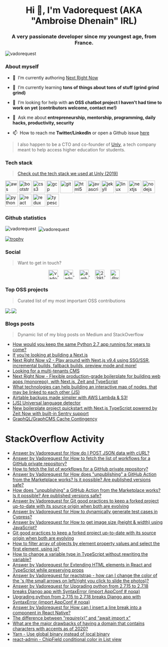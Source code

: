 <h1 align="center">Hi 👋, I'm Vadorequest (AKA "Ambroise Dhenain" IRL)</h1>
<h3 align="center">A very passionate developer since my youngest age, from France.</h3>

<p align="left">
  <img src="https://komarev.com/ghpvc/?username=vadorequest" alt="vadorequest" />
</p>

### About myself

- 🔭&nbsp;&nbsp;I’m currently authoring [Next Right Now](https://github.com/UnlyEd/next-right-now)

- 🌱&nbsp;&nbsp;I’m currently learning **tons of things about tons of stuff (grind grind grind)**

- 🤝&nbsp;&nbsp;I’m looking for help with **an OSS chatbot project I haven't had time to work on yet (contributors welcome, contact me!)**

- 💬&nbsp;&nbsp;Ask me about **entrepreneurship, mentorship, programming, daily hacks, productivity, security**

- 📫&nbsp;&nbsp;How to reach me **Twitter/LinkedIn** or open a Github issue [here](https://github.com/Vadorequest/Vadorequest/issues?q=is%3Aissue+is%3Aopen+sort%3Aupdated-desc)

> I also happen to be a CTO and co-founder of [Unly](https://unly.org/), a tech company meant to help access higher education for students.

### Tech stack

> [Check out the tech stack we used at Unly (2019)](https://stackshare.io/unly/2019)

<p align="left">
  <img src="https://devicons.github.io/devicon/devicon.git/icons/amazonwebservices/amazonwebservices-original-wordmark.svg" alt="aws" width="40" height="40"/> 
  <img src="https://devicons.github.io/devicon/devicon.git/icons/bootstrap/bootstrap-plain.svg" alt="bootstrap" width="40" height="40"/> 
  <img src="https://devicons.github.io/devicon/devicon.git/icons/css3/css3-original-wordmark.svg" alt="css3" width="40" height="40"/> 
  <img src="https://www.vectorlogo.zone/logos/google_cloud/google_cloud-icon.svg" alt="gcp" width="40" height="40"/> 
  <img src="https://www.vectorlogo.zone/logos/git-scm/git-scm-icon.svg" alt="git" width="40" height="40"/> 
  <img src="https://devicons.github.io/devicon/devicon.git/icons/html5/html5-original-wordmark.svg" alt="html5" width="40" height="40"/> 
  <img src="https://devicons.github.io/devicon/devicon.git/icons/javascript/javascript-original.svg" alt="javascript" width="40" height="40"/> 
  <img src="https://www.vectorlogo.zone/logos/jekyllrb/jekyllrb-icon.svg" alt="jekyll" width="40" height="40"/> 
  <img src="https://devicons.github.io/devicon/devicon.git/icons/linux/linux-original.svg" alt="linux" width="40" height="40"/> 
  <img src="https://cdn.worldvectorlogo.com/logos/nextjs-3.svg" alt="nextjs" width="40" height="40"/> 
  <img src="https://devicons.github.io/devicon/devicon.git/icons/nodejs/nodejs-original-wordmark.svg" alt="nodejs" width="40" height="40"/> 
  <img src="https://devicons.github.io/devicon/devicon.git/icons/python/python-original.svg" alt="python" width="40" height="40"/> 
  <img src="https://devicons.github.io/devicon/devicon.git/icons/react/react-original-wordmark.svg" alt="react" width="40" height="40"/> 
  <img src="https://devicons.github.io/devicon/devicon.git/icons/redux/redux-original.svg" alt="redux" width="40" height="40"/> 
  <img src="https://devicons.github.io/devicon/devicon.git/icons/typescript/typescript-original.svg" alt="typescript" width="40" height="40"/>
</p>

### Github statistics

<p>
  <img align="left" src="https://github-readme-stats.vercel.app/api/top-langs/?username=vadorequest&layout=compact&hide=php,smarty&bg_color=30,e96443,904e95&title_color=fff&text_color=fff" alt="vadorequest" />&nbsp;<img align="center" src="https://github-readme-stats.vercel.app/api?username=vadorequest&show_icons=true&count_private=true&show_icons=true&hide=php&bg_color=30,e96443,904e95&title_color=fff&text_color=fff" alt="vadorequest" />
</p>

[![trophy](https://github-profile-trophy.vercel.app/?username=vadorequest)](https://github.com/ryo-ma/github-profile-trophy)


### Social

> Want to get in touch?

<p align="center">
  <a href="https://dev.to/vadorequest" target="blank">
    <img align="center" src="https://cdn.jsdelivr.net/npm/simple-icons@3.0.1/icons/dev-dot-to.svg" alt="vadorequest" height="30" width="30" />
  </a>&nbsp;&nbsp;&nbsp;
  <a href="https://twitter.com/vadorequest" target="blank">
    <img align="center" src="https://cdn.jsdelivr.net/npm/simple-icons@3.0.1/icons/twitter.svg" alt="vadorequest" height="30" width="30" />
  </a>&nbsp;&nbsp;&nbsp;
  <a href="https://linkedin.com/in/ambroise-dhenain" target="blank">
    <img align="center" src="https://cdn.jsdelivr.net/npm/simple-icons@3.0.1/icons/linkedin.svg" alt="ambroise-dhenain" height="30" width="30" />
  </a>&nbsp;&nbsp;&nbsp;
  <a href="https://stackoverflow.com/users/2391795" target="blank">
    <img align="center" src="https://cdn.jsdelivr.net/npm/simple-icons@3.0.1/icons/stackoverflow.svg" alt="2391795" height="30" width="30" />
  </a>&nbsp;&nbsp;&nbsp;
  <a href="https://medium.com/@vadorequest" target="blank">
    <img align="center" src="https://cdn.jsdelivr.net/npm/simple-icons@3.0.1/icons/medium.svg" alt="@vadorequest" height="30" width="30" />
  </a>
</p>

### Top OSS projects

> Curated list of my most important OSS contributions

<a href="https://github.com/UnlyEd/next-right-now">
  <img align="center" src="https://github-readme-stats.vercel.app/api/pin/?username=unlyed&repo=next-right-now" />
</a>

<a href="https://github.com/UnlyEd/next-typescript-api-zeit-boilerplate">
  <img align="center" src="https://github-readme-stats.vercel.app/api/pin/?username=unlyed&repo=next-typescript-api-zeit-boilerplate" />
</a>


### Blogs posts

> Dynamic list of my blog posts on Medium and StackOverflow

<!-- BLOG-POST-LIST:START -->
- [How would you keep the same Python 2.7 app running for years to come?](https://dev.to/vadorequest/how-would-you-keep-the-same-python-2-7-app-running-for-years-to-come-2bj)
- [If you’re looking at building a Next.js](https://medium.com/@Vadorequest/if-youre-looking-at-building-a-next-js-cb3bea52178f?source=rss-3e4790365c74------2)
- [Next Right Now v2 - Play around with Next.js v9.4 using SSG/SSR, incremental builds, fallback builds, preview mode and more!](https://dev.to/vadorequest/next-right-now-v2-play-around-with-next-js-v9-4-using-ssg-ssr-incremental-builds-fallback-builds-preview-mode-and-more-ood)
- [Looking for a multi-tenants CMS](https://dev.to/vadorequest/looking-for-a-multi-tenants-cms-4dpj)
- [Next Right Now - Flexible production-grade boilerplate for building web apps (monorepo), with Next.js, Zeit and TypeScript](https://dev.to/vadorequest/next-right-now-flexible-production-grade-boilerplate-for-building-web-apps-monorepo-with-next-js-zeit-and-typescript-2ich)
- [What technologies can help building an interactive map of nodes, that may be linked to each other (JS)](https://dev.to/vadorequest/what-technologies-can-help-building-an-interactive-map-of-nodes-that-may-be-linked-to-each-other-js-10ko)
- [Airtable backups made simpler with AWS Lambda & S3!](https://dev.to/vadorequest/airtable-backups-made-simpler-with-aws-lambda-s3-20ga)
- [[JS] Universal language detector](https://dev.to/vadorequest/js-universal-language-detector-344i)
- [New boilerplate project quickstart with Next.js TypeScript powered by Zeit Now with built-in Sentry support](https://dev.to/vadorequest/new-boilerplate-project-quickstart-with-next-js-typescript-powered-by-zeit-now-with-built-in-sentry-support-6c4)
- [GraphQL/GraphCMS Cache Contingency](https://dev.to/vadorequest/graphql-graphcms-cache-contingency-23hb)
<!-- BLOG-POST-LIST:END -->

# StackOverflow Activity
<!-- STACKOVERFLOW:START -->
- [Answer by Vadorequest for How do I POST JSON data with cURL?](https://stackoverflow.com/questions/7172784/how-do-i-post-json-data-with-curl/65509003#65509003)
- [Answer by Vadorequest for How to fetch the list of workflows for a GitHub private repository?](https://stackoverflow.com/questions/65440951/how-to-fetch-the-list-of-workflows-for-a-github-private-repository/65458186#65458186)
- [How to fetch the list of workflows for a GitHub private repository?](https://stackoverflow.com/questions/65440951/how-to-fetch-the-list-of-workflows-for-a-github-private-repository)
- [Answer by Vadorequest for How does "unpublishing" a GitHub Action from the Marketplace works? Is it possible? Are published versions safe?](https://stackoverflow.com/questions/65319710/how-does-unpublishing-a-github-action-from-the-marketplace-works-is-it-possib/65357990#65357990)
- [How does "unpublishing" a GitHub Action from the Marketplace works? Is it possible? Are published versions safe?](https://stackoverflow.com/questions/65319710/how-does-unpublishing-a-github-action-from-the-marketplace-works-is-it-possib)
- [Answer by Vadorequest for Git good practices to keep a forked project up-to-date with its source origin when both are evolving](https://stackoverflow.com/questions/64483037/git-good-practices-to-keep-a-forked-project-up-to-date-with-its-source-origin-wh/65066272#65066272)
- [Answer by Vadorequest for How to dynamically generate test cases in Cypress?](https://stackoverflow.com/questions/63114302/how-to-dynamically-generate-test-cases-in-cypress/65066133#65066133)
- [Answer by Vadorequest for How to get image size (height & width) using JavaScript?](https://stackoverflow.com/questions/623172/how-to-get-image-size-height-width-using-javascript/64694446#64694446)
- [Git good practices to keep a forked project up-to-date with its source origin when both are evolving](https://stackoverflow.com/questions/64483037/git-good-practices-to-keep-a-forked-project-up-to-date-with-its-source-origin-wh)
- [How to filter array of objects by element property values and select the first element, using jq?](https://stackoverflow.com/questions/64402825/how-to-filter-array-of-objects-by-element-property-values-and-select-the-first-e)
- [How to change a variable type in TypeScript without rewriting the variable?](https://stackoverflow.com/questions/64291672/how-to-change-a-variable-type-in-typescript-without-rewriting-the-variable)
- [Answer by Vadorequest for Extending HTML elements in React and TypeScript while preserving props](https://stackoverflow.com/questions/40731352/extending-html-elements-in-react-and-typescript-while-preserving-props/64262280#64262280)
- [Answer by Vadorequest for reactstrap - how can I change the color of the <CarouselControl> 's (the small arrows on left/right you click to slide the photos)?](https://stackoverflow.com/questions/59708901/reactstrap-how-can-i-change-the-color-of-the-carouselcontrol-s-the-small-a/63101076#63101076)
- [Answer by Vadorequest for Upgrading python from 2.7.15 to 2.7.18 breaks Django app with SyntaxError (import AppConf # noqa)](https://stackoverflow.com/questions/62814582/upgrading-python-from-2-7-15-to-2-7-18-breaks-django-app-with-syntaxerror-impor/62816654#62816654)
- [Upgrading python from 2.7.15 to 2.7.18 breaks Django app with SyntaxError (import AppConf # noqa)](https://stackoverflow.com/questions/62814582/upgrading-python-from-2-7-15-to-2-7-18-breaks-django-app-with-syntaxerror-impor)
- [Answer by Vadorequest for How can I insert a line break into a <Text> component in React Native?](https://stackoverflow.com/questions/32469570/how-can-i-insert-a-line-break-into-a-text-component-in-react-native/61636719#61636719)
- [The difference between “require(x)” and “await import x”](https://stackoverflow.com/questions/61631355/the-difference-between-requirex-and-await-import-x)
- [What are the major drawbacks of having a domain that contains characters with accents as of 2020?](https://stackoverflow.com/questions/61086359/what-are-the-major-drawbacks-of-having-a-domain-that-contains-characters-with-ac)
- [Yarn - Use global binary instead of local binary](https://stackoverflow.com/questions/60996802/yarn-use-global-binary-instead-of-local-binary)
- [react-admin - ChipField conditional color in List view](https://stackoverflow.com/questions/60695739/react-admin-chipfield-conditional-color-in-list-view)
<!-- STACKOVERFLOW:END -->
